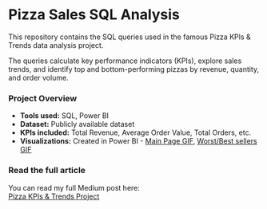 # Pizza Sales SQL Analysis 

This repository contains the SQL queries used in the famous Pizza KPIs & Trends data analysis project.

The queries calculate key performance indicators (KPIs), explore sales trends, and identify top and bottom-performing pizzas by revenue, quantity, and order volume.

### Project Overview
- **Tools used:** SQL, Power BI  
- **Dataset:** Publicly available dataset
- **KPIs included:** Total Revenue, Average Order Value, Total Orders, etc.  
- **Visualizations:** Created in Power BI - [Main Page GIF](dashboard_screenshots/Main%20Page.gif), [Worst/Best sellers GIF](dashboard_screenshots/Best:Worst%20sellers.gif)

### Read the full article
You can read my full Medium post here:  
[Pizza KPIs & Trends Project](https://medium.com/@max.ostapjuk/pizzas-kpi-trends-project-1cdf976eff9b)

